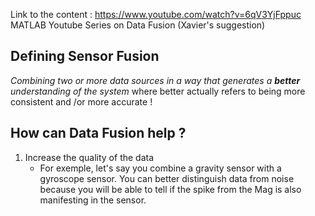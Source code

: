 
Link to the content : https://www.youtube.com/watch?v=6qV3YjFppuc
	MATLAB Youtube Series on Data Fusion (Xavier's suggestion)
## Defining Sensor Fusion

_Combining two or more data sources in a way that generates a **better** understanding of the system_
	where better actually refers to being more consistent and /or more accurate !

## How can Data Fusion help ?

1. Increase the quality of the data
	- For exemple, let's say you combine a gravity sensor with a gyroscope sensor. You can better distinguish data from noise because you will be able to tell if the spike from the Mag is also manifesting in the sensor.

